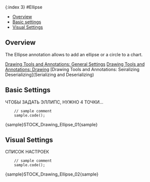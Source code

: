 {:index 3}
#Ellipse

* [Overview](#overview)
* [Basic settings](#basic_settings)
* [Visual Settings](#visual_settings)

## Overview

The Ellipse annotation allows to add an ellipse or a circle to a chart.

[Drawing Tools and Annotations: General Settings](General_Settings)
[Drawing Tools and Annotations: Drawing](Drawing)
[Drawing Tools and Annotations: Seiralizing Deserializing](Serializing and Deserializing)


## Basic Settings

ЧТОБЫ ЗАДАТЬ ЭЛЛИПС, НУЖНО 4 ТОЧКИ...
```
    // sample comment
    sample.code();
```

{sample}STOCK\_Drawing\_Ellipse\_01{sample}

## Visual Settings

СПИСОК НАСТРОЕК

```
    // sample comment
    sample.code();
```

{sample}STOCK\_Drawing\_Ellipse\_02{sample}

